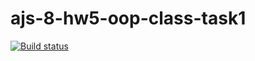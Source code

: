# ajs-8-hw5-oop-class-task1
[![Build status](https://ci.appveyor.com/api/projects/status/fv16pw33pagooljs/branch/master?svg=true)](https://ci.appveyor.com/project/Antis85/ajs-8-hw5-oop-class-task1/branch/master)

